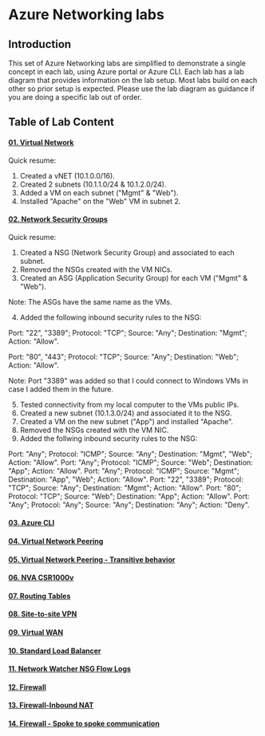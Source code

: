 # Azure Networking labs

## Introduction

This set of Azure Networking labs are simplified to demonstrate a single concept in each lab, using Azure portal or Azure CLI. Each lab has a lab diagram that provides information on the lab setup. Most labs build on each other so prior setup is expected. Please use the lab diagram as guidance if you are doing a specific lab out of order.

## Table of Lab Content

#### [01. Virtual Network](https://github.com/binals/azurenetworking/blob/master/Lab%2001%20Virtual%20Network.pdf)

Quick resume:

1. Created a vNET (10.1.0.0/16).
2. Created 2 subnets (10.1.1.0/24 & 10.1.2.0/24).
3. Added a VM on each subnet ("Mgmt" & "Web").
4. Installed "Apache" on the "Web" VM in subnet 2.

#### [02. Network Security Groups](https://github.com/binals/azurenetworking/blob/master/Lab%2002%20Network%20Security%20Groups.pdf)

Quick resume:

1. Created a NSG (Network Security Group) and associated to each subnet.
2. Removed the NSGs created with the VM NICs.
3. Created an ASG (Application Security Group) for each VM ("Mgmt" & "Web").

Note: The ASGs have the same name as the VMs.

4. Added the following inbound security rules to the NSG:

Port: "22", "3389"; Protocol: "TCP"; Source: "Any"; Destination: "Mgmt"; Action: "Allow".

Port: "80", "443"; Protocol: "TCP"; Source: "Any"; Destination: "Web"; Action: "Allow".

Note: Port "3389" was added so that I could connect to Windows VMs in case I added them in the future.

5. Tested connectivity from my local computer to the VMs public IPs.
6. Created a new subnet (10.1.3.0/24) and associated it to the NSG.
7. Created a VM on the new subnet ("App") and installed "Apache".
8. Removed the NSGs created with the VM NIC.
9. Added the follwing inbound security rules to the NSG:

Port: "Any"; Protocol: "ICMP"; Source: "Any"; Destination: "Mgmt", "Web"; Action: "Allow".
Port: "Any"; Protocol: "ICMP"; Source: "Web"; Destination: "App"; Action: "Allow".
Port: "Any"; Protocol: "ICMP"; Source: "Mgmt"; Destination: "App", "Web"; Action: "Allow".
Port: "22", "3389"; Protocol: "TCP"; Source: "Any"; Destination: "Mgmt"; Action: "Allow".
Port: "80"; Protocol: "TCP"; Source: "Web"; Destination: "App"; Action: "Allow".
Port: "Any"; Protocol: "Any"; Source: "Any"; Destination: "Any"; Action: "Deny".

#### [03. Azure CLI](https://github.com/binals/azurenetworking/blob/master/Lab%2003%20CLI.pdf)
#### [04. Virtual Network Peering](https://github.com/binals/azurenetworking/blob/master/Lab%2004%20Virtual%20Network%20Peering.pdf)
#### [05. Virtual Network Peering - Transitive behavior](https://github.com/binals/azurenetworking/blob/master/Lab%2005%20Virtual%20Network%20Peering%20-%20Transitive%20behavior.pdf)
#### [06. NVA CSR1000v](https://github.com/binals/azurenetworking/blob/master/Lab%2006%20NVA%20CSR1000v.pdf)
#### [07. Routing Tables](https://github.com/binals/azurenetworking/blob/master/Lab%2007%20Routing%20Tables.pdf)
#### [08. Site-to-site VPN](https://github.com/binals/azurenetworking/blob/master/Lab%2008%20Site-to-site%20VPN.pdf)
#### [09. Virtual WAN](https://github.com/binals/azurenetworking/blob/master/Lab%2009%20Virtual%20WAN.pdf)
#### [10. Standard Load Balancer](https://github.com/binals/azurenetworking/blob/master/Lab%2010%20Standard%20Load%20Balancer.pdf)
#### [11. Network Watcher NSG Flow Logs](https://github.com/binals/azurenetworking/blob/master/Lab%2011%20Network%20Watcher%20NSG%20Flow%20Logs.pdf)
#### [12. Firewall](https://github.com/binals/azurenetworking/blob/master/Lab%2012%20Firewall.pdf)
#### [13. Firewall-Inbound NAT](https://github.com/binals/azurenetworking/blob/master/Lab%2013%20Firewall%20-%20Inbound%20NAT.pdf)
#### [14. Firewall - Spoke to spoke communication](https://github.com/binals/azurenetworking/blob/master/Lab%2014%20Firewall%20-%20Spoke%20to%20spoke%20communication.pdf)
